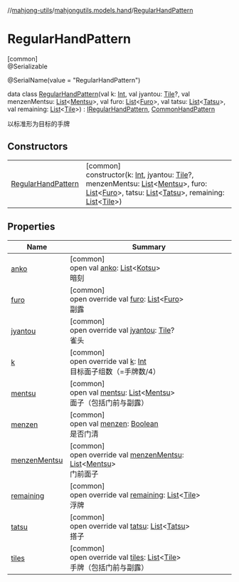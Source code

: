 //[mahjong-utils](../../../index.md)/[mahjongutils.models.hand](../index.md)/[RegularHandPattern](index.md)

# RegularHandPattern

[common]\
@Serializable

@SerialName(value = &quot;RegularHandPattern&quot;)

data class [RegularHandPattern](index.md)(val k: [Int](https://kotlinlang.org/api/latest/jvm/stdlib/kotlin/-int/index.html), val jyantou: [Tile](../../mahjongutils.models/-tile/index.md)?, val menzenMentsu: [List](https://kotlinlang.org/api/latest/jvm/stdlib/kotlin.collections/-list/index.html)&lt;[Mentsu](../../mahjongutils.models/-mentsu/index.md)&gt;, val furo: [List](https://kotlinlang.org/api/latest/jvm/stdlib/kotlin.collections/-list/index.html)&lt;[Furo](../../mahjongutils.models/-furo/index.md)&gt;, val tatsu: [List](https://kotlinlang.org/api/latest/jvm/stdlib/kotlin.collections/-list/index.html)&lt;[Tatsu](../../mahjongutils.models/-tatsu/index.md)&gt;, val remaining: [List](https://kotlinlang.org/api/latest/jvm/stdlib/kotlin.collections/-list/index.html)&lt;[Tile](../../mahjongutils.models/-tile/index.md)&gt;) : [IRegularHandPattern](../-i-regular-hand-pattern/index.md), [CommonHandPattern](../-common-hand-pattern/index.md)

以标准形为目标的手牌

## Constructors

| | |
|---|---|
| [RegularHandPattern](-regular-hand-pattern.md) | [common]<br>constructor(k: [Int](https://kotlinlang.org/api/latest/jvm/stdlib/kotlin/-int/index.html), jyantou: [Tile](../../mahjongutils.models/-tile/index.md)?, menzenMentsu: [List](https://kotlinlang.org/api/latest/jvm/stdlib/kotlin.collections/-list/index.html)&lt;[Mentsu](../../mahjongutils.models/-mentsu/index.md)&gt;, furo: [List](https://kotlinlang.org/api/latest/jvm/stdlib/kotlin.collections/-list/index.html)&lt;[Furo](../../mahjongutils.models/-furo/index.md)&gt;, tatsu: [List](https://kotlinlang.org/api/latest/jvm/stdlib/kotlin.collections/-list/index.html)&lt;[Tatsu](../../mahjongutils.models/-tatsu/index.md)&gt;, remaining: [List](https://kotlinlang.org/api/latest/jvm/stdlib/kotlin.collections/-list/index.html)&lt;[Tile](../../mahjongutils.models/-tile/index.md)&gt;) |

## Properties

| Name | Summary |
|---|---|
| [anko](../-i-regular-hand-pattern/anko.md) | [common]<br>open val [anko](../-i-regular-hand-pattern/anko.md): [List](https://kotlinlang.org/api/latest/jvm/stdlib/kotlin.collections/-list/index.html)&lt;[Kotsu](../../mahjongutils.models/-kotsu/index.md)&gt;<br>暗刻 |
| [furo](furo.md) | [common]<br>open override val [furo](furo.md): [List](https://kotlinlang.org/api/latest/jvm/stdlib/kotlin.collections/-list/index.html)&lt;[Furo](../../mahjongutils.models/-furo/index.md)&gt;<br>副露 |
| [jyantou](jyantou.md) | [common]<br>open override val [jyantou](jyantou.md): [Tile](../../mahjongutils.models/-tile/index.md)?<br>雀头 |
| [k](k.md) | [common]<br>open override val [k](k.md): [Int](https://kotlinlang.org/api/latest/jvm/stdlib/kotlin/-int/index.html)<br>目标面子组数（=手牌数/4） |
| [mentsu](../-i-regular-hand-pattern/mentsu.md) | [common]<br>open val [mentsu](../-i-regular-hand-pattern/mentsu.md): [List](https://kotlinlang.org/api/latest/jvm/stdlib/kotlin.collections/-list/index.html)&lt;[Mentsu](../../mahjongutils.models/-mentsu/index.md)&gt;<br>面子（包括门前与副露） |
| [menzen](../-i-has-furo/menzen.md) | [common]<br>open val [menzen](../-i-has-furo/menzen.md): [Boolean](https://kotlinlang.org/api/latest/jvm/stdlib/kotlin/-boolean/index.html)<br>是否门清 |
| [menzenMentsu](menzen-mentsu.md) | [common]<br>open override val [menzenMentsu](menzen-mentsu.md): [List](https://kotlinlang.org/api/latest/jvm/stdlib/kotlin.collections/-list/index.html)&lt;[Mentsu](../../mahjongutils.models/-mentsu/index.md)&gt;<br>门前面子 |
| [remaining](remaining.md) | [common]<br>open override val [remaining](remaining.md): [List](https://kotlinlang.org/api/latest/jvm/stdlib/kotlin.collections/-list/index.html)&lt;[Tile](../../mahjongutils.models/-tile/index.md)&gt;<br>浮牌 |
| [tatsu](tatsu.md) | [common]<br>open override val [tatsu](tatsu.md): [List](https://kotlinlang.org/api/latest/jvm/stdlib/kotlin.collections/-list/index.html)&lt;[Tatsu](../../mahjongutils.models/-tatsu/index.md)&gt;<br>搭子 |
| [tiles](../-i-regular-hand-pattern/tiles.md) | [common]<br>open override val [tiles](../-i-regular-hand-pattern/tiles.md): [List](https://kotlinlang.org/api/latest/jvm/stdlib/kotlin.collections/-list/index.html)&lt;[Tile](../../mahjongutils.models/-tile/index.md)&gt;<br>手牌（包括门前与副露） |
